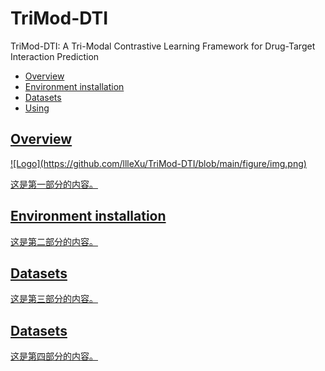 # TriMod-DTI
TriMod-DTI: A Tri-Modal Contrastive Learning Framework for Drug-Target Interaction Prediction
<ul>
    <li><a href="#section1">Overview</a></li>
    <li><a href="#section2">Environment installation</a></li>
    <li><a href="#section3">Datasets</a></li>
    <li><a href="#section4">Using</li>
</ul>

<!-- 跳转目标 -->
<h2 id="section1">Overview</h2>
![Logo](https://github.com/llleXu/TriMod-DTI/blob/main/figure/img.png)

<p>这是第一部分的内容。</p>

<h2 id="section2">Environment installation</h2>
<p>这是第二部分的内容。</p>

<h2 id="section3">Datasets</h2>
<p>这是第三部分的内容。</p>

<h2 id="section4">Datasets</h2>
<p>这是第四部分的内容。</p>

